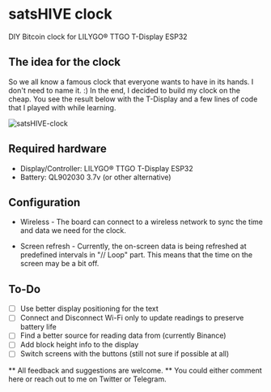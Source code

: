 # satsHIVE clock
DIY Bitcoin clock for LILYGO® TTGO T-Display ESP32

## The idea for the clock
So we all know a famous clock that everyone wants to have in its hands. I don't need to name it. :)
In the end, I decided to build my clock on the cheap. You see the result below with the T-Display and a few lines of code that I played with while learning.

![satsHIVE-clock](satsHIVE-clock.jpeg)

## Required hardware

* Display/Controller: LILYGO® TTGO T-Display ESP32
* Battery: QL902030 3.7v (or other alternative)

## Configuration

- Wireless - The board can connect to a wireless network to sync the time and data we need for the clock.

- Screen refresh - Currently, the on-screen data is being refreshed at predefined intervals in "// Loop" part. This means that the time on the screen may be a bit off.

## To-Do
- [ ] Use better display positioning for the text
- [ ] Connect and Disconnect Wi-Fi only to update readings to preserve battery life
- [ ] Find a better source for reading data from (currently Binance)
- [ ] Add block height info to the display
- [ ] Switch screens with the buttons (still not sure if possible at all)

** All feedback and suggestions are welcome. ** You could either comment here or reach out to me on Twitter or Telegram.